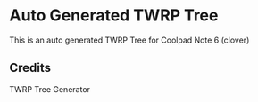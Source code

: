 # Auto Generated TWRP Tree
This is an auto generated TWRP Tree for Coolpad Note 6 (clover)

## Credits
TWRP Tree Generator
